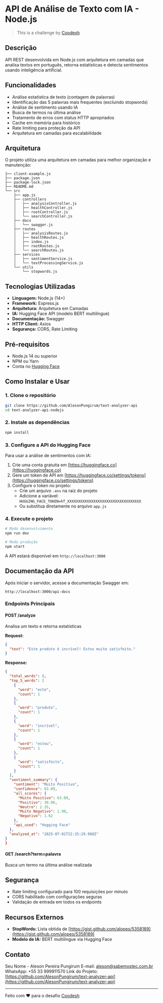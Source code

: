 # API de Análise de Texto com IA - Node.js

> This is a challenge by [Coodesh](https://coodesh.com/)

## Descrição

API REST desenvolvida em Node.js com arquitetura em camadas que analisa textos em português, retorna estatísticas e detecta sentimentos usando inteligência artificial.

## Funcionalidades

- Análise estatística de texto (contagem de palavras)
- Identificação das 5 palavras mais frequentes (excluindo stopwords)
- Análise de sentimento usando IA
- Busca de termos na última análise
- Tratamento de erros com status HTTP apropriados
- Cache em memória para histórico
- Rate limiting para proteção da API
- Arquitetura em camadas para escalabilidade

## Arquitetura

O projeto utiliza uma arquitetura em camadas para melhor organização e manutenção:

```
├── client-example.js
├── package.json
├── package-lock.json
├── README.md
└── src
    ├── app.js
    ├── controllers
    │   ├── analysisController.js
    │   ├── healthController.js
    │   ├── rootController.js
    │   └── searchController.js
    ├── docs
    │   └── swagger.js
    ├── routes
    │   ├── analysisRoutes.js
    │   ├── healthRoutes.js
    │   ├── index.js
    │   ├── rootRoutes.js
    │   └── searchRoutes.js
    ├── services
    │   ├── sentimentService.js
    │   └── textProcessingService.js
    └── utils
        └── stopwords.js
```

## Tecnologias Utilizadas

- **Linguagem:** Node.js (14+)
- **Framework:** Express.js
- **Arquitetura:** Arquitetura em Camadas
- **IA:** Hugging Face API (modelo BERT multilíngue)
- **Documentação:** Swagger
- **HTTP Client:** Axios
- **Segurança:** CORS, Rate Limiting

## Pré-requisitos

- Node.js 14 ou superior
- NPM ou Yarn
- Conta no [Hugging Face](https://huggingface.co)

## Como Instalar e Usar

### 1. Clone o repositório

```bash
git clone https://github.com/AlesonPungirum/text-analyzer-api
cd text-analyzer-api-nodejs
```

### 2. Instale as dependências

```bash
npm install
```

### 3. Configure a API do Hugging Face

Para usar a análise de sentimentos com IA:

1. Crie uma conta gratuita em [https://huggingface.co](https://huggingface.co)
2. Gere um token de API em [https://huggingface.co/settings/tokens](https://huggingface.co/settings/tokens)
3. Configure o token no projeto:
   - Crie um arquivo `.env` na raiz do projeto
   - Adicione a variável: `HUGGING_FACE_TOKEN=hf_XXXXXXXXXXXXXXXXXXXXXXXXXXXXXXXXXX`
   - Ou substitua diretamente no arquivo `app.js`

### 4. Execute o projeto

```bash
# Modo desenvolvimento
npm run dev

# Modo produção
npm start
```

A API estará disponível em `http://localhost:3000`

## Documentação da API

Após iniciar o servidor, acesse a documentação Swagger em:
```
http://localhost:3000/api-docs
```

### Endpoints Principais

#### POST /analyze
Analisa um texto e retorna estatísticas

**Request:**
```json
{
  "text": "Este produto é incrível! Estou muito satisfeito."
}
```

**Response:**
```json
{
  "total_words": 8,
  "top_5_words": [
    {
      "word": "este",
      "count": 1
    },
    {
      "word": "produto",
      "count": 1
    },
    {
      "word": "incrível",
      "count": 1
    },
    {
      "word": "estou",
      "count": 1
    },
    {
      "word": "satisfeito",
      "count": 1
    }
  ],
  "sentiment_summary": {
    "sentiment": "Muito Positivo",
    "confidence": 63.09,
    "all_scores": {
      "Muito Positivo": 63.09,
      "Positivo": 30.96,
      "Neutro": 2.35,
      "Muito Negativo": 1.98,
      "Negativo": 1.62
    },
    "api_used": "Hugging Face"
  },
  "analyzed_at": "2025-07-01T22:35:29.968Z"
}
}
```

#### GET /search?term=palavra
Busca um termo na última análise realizada

## Segurança

- Rate limiting configurado para 100 requisições por minuto
- CORS habilitado com configurações seguras
- Validação de entrada em todos os endpoints

## Recursos Externos

- **StopWords:** Lista obtida de [https://gist.github.com/alopes/5358189](https://gist.github.com/alopes/5358189)
- **Modelo de IA:** BERT multilíngue via Hugging Face

## Contato

Seu Nome - Aleson Pereira Pungirum
E-mail: aleson@sabemostec.com.br
WhatsApp: +55 33 999911570
Link do Projeto: [https://github.com/AlesonPungirum/text-analyzer-api](https://github.com/AlesonPungirum/text-analyzer-api)

---

Feito com ❤️ para o desafio [Coodesh](https://coodesh.com/)